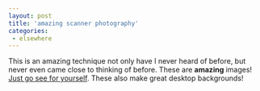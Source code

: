 ```yaml
---
layout: post
title: 'amazing scanner photography'
categories:
 - elsewhere
---
```


This is an amazing technique not only have I never heard of before, but never even came close to thinking of before. These are **amazing** images! <a href="http://www.katinkamatson.com">Just go see for yourself</a>. These also make great desktop backgrounds!
